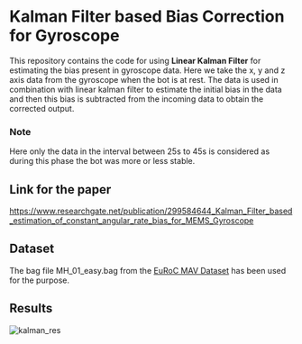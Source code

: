 # Kalman Filter based Bias Correction for Gyroscope

This repository contains the code for using **Linear Kalman Filter** for estimating the bias
present in gyroscope data. Here we take the x, y and z axis data from the gyroscope when the bot is at
rest. The data is used in combination with linear kalman filter to estimate the initial bias in the data and then 
this bias is subtracted from the incoming data to obtain the corrected output.

### Note
Here only the data in the interval between 25s to 45s is considered as during this phase the bot was more or less stable.

## Link for the paper
https://www.researchgate.net/publication/299584644_Kalman_Filter_based_estimation_of_constant_angular_rate_bias_for_MEMS_Gyroscope

## Dataset
The bag file MH_01_easy.bag from the [EuRoC MAV Dataset](https://projects.asl.ethz.ch/datasets/doku.php?id=kmavvisualinertialdatasets) has been used for the purpose.

## Results

![kalman_res](https://user-images.githubusercontent.com/25313941/41195574-ab935928-6c4d-11e8-9046-b9253c6411c1.png)


